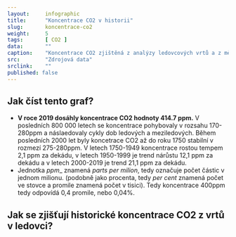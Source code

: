 ```yaml
---
layout:     infographic
title:      "Koncentrace CO2 v historii"
slug:       koncentrace-co2
weight:     5
tags:       [ CO2 ]
data:       ""
caption:    "Koncentrace CO2 zjištěná z analýzy ledovcových vrtů a z měření na Manuna Loa, Hawai."
src:	    "Zdrojová data"
srclink:    ""
published: false
---
```

## Jak číst tento graf? 
* __V roce 2019 dosáhly koncentrace CO2 hodnoty 414.7 ppm.__  V posledních 800 000 letech se koncentrace pohybovaly v rozsahu  170-280ppm a náslaedovaly cykly dob ledových a meziledových. Během posledních 2000 let byly koncetrace CO2 až do roku 1750 stabilní v rozmezí 275-280ppm. V letech 1750-1949 koncentrace rostou tempem 2,1 ppm za dekádu, v letech 1950-1999 je trend nárůstu 12,1 ppm za dekádu a v letech 2000-2019 je trend 21,1 ppm za dekádu.       
* Jednotka _ppm__ znamená *parts per milion*, tedy označuje počet částic v jednom milionu. (podobně jako procenta, tedy *per cent* znamená počet ve stovce a promile znamená počet v tisici). Tedy koncentrace 400ppm tedy odpovídá 0,4 promile, nebo 0,04%.

## Jak se zjišťují historické koncentrace CO2 z vrtů v ledovci?
